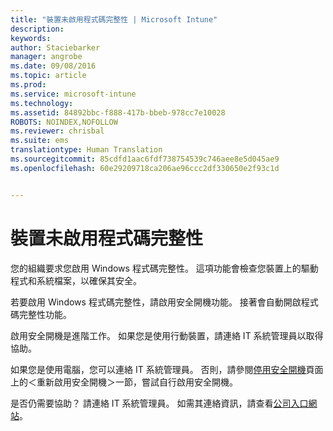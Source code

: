 ```yaml
---
title: "裝置未啟用程式碼完整性 | Microsoft Intune"
description: 
keywords: 
author: Staciebarker
manager: angrobe
ms.date: 09/08/2016
ms.topic: article
ms.prod: 
ms.service: microsoft-intune
ms.technology: 
ms.assetid: 84892bbc-f888-417b-bbeb-978cc7e10028
ROBOTS: NOINDEX,NOFOLLOW
ms.reviewer: chrisbal
ms.suite: ems
translationtype: Human Translation
ms.sourcegitcommit: 85cdfd1aac6fdf738754539c746aee8e5d045ae9
ms.openlocfilehash: 60e29209718ca206ae96ccc2df330650e2f93c1d


---
```



# 裝置未啟用程式碼完整性

您的組織要求您啟用 Windows 程式碼完整性。 這項功能會檢查您裝置上的驅動程式和系統檔案，以確保其安全。

若要啟用 Windows 程式碼完整性，請啟用安全開機功能。 接著會自動開啟程式碼完整性功能。

啟用安全開機是進階工作。 如果您是使用行動裝置，請連絡 IT 系統管理員以取得協助。

如果您是使用電腦，您可以連絡 IT 系統管理員。 否則，請參閱[停用安全開機](https://msdn.microsoft.com/library/windows/hardware/dn898540(v=vs.85).aspx)頁面上的＜重新啟用安全開機＞一節，嘗試自行啟用安全開機。

是否仍需要協助？ 請連絡 IT 系統管理員。 如需其連絡資訊，請查看[公司入口網站](http://portal.manage.microsoft.com)。



<!--HONumber=Oct16_HO2-->


